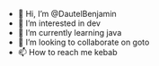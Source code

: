 - 👋 Hi, I’m @DautelBenjamin
- 👀 I’m interested in dev
- 🌱 I’m currently learning java
- 💞️ I’m looking to collaborate on goto
- 📫 How to reach me kebab

<!---
DautelBenjamin/DautelBenjamin is a ✨ special ✨ repository because its `README.md` (this file) appears on your GitHub profile.
You can click the Preview link to take a look at your changes.
--->
